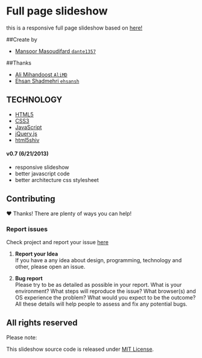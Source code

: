 # Full page slideshow
this is a responsive full page slideshow based on [here!](http://www.lacoste.com/polo/#!/1933)

##Create by
* [Mansoor Masoudifard `dante1357`](https://github.com/dante1357)

##Thanks
* [Ali Mihandoost `AliMD`](https://github.com/AliMD)
* [Ehsan Shadmehri `ehsansh`](https://github.com/ehsansh)

## TECHNOLOGY
* [HTML5](http://ali.md/wiki/html5)
* [CSS3](http://ali.md/css3ref)
* [JavaScript](http://ali.md/wiki/javascript)
* [jQuery.js](http://ali.md/jquery.js)
* [html5shiv](http://ali.md/html5shiv)

#### v0.7 (6/21/2013)
* responsive slideshow
* better javascript code
* better architecture css stylesheet

## Contributing
♥ Thanks! There are plenty of ways you can help!  

### Report issues
Check project and report your issue [here](https://github.com/dante1357/W3-final-slider-project/issues)    

1. **Report your Idea**  
  If you have a any idea about design, programming, technology and other, please open an issue.
  
1. **Bug report**  
  Please try to be as detailed as possible in your report. What is your
environment? What steps will reproduce the issue? What browser(s) and OS
experience the problem? What would you expect to be the outcome? All these
details will help people to assess and fix any potential bugs.

## All rights reserved ###
Please note: 
  
This slideshow source code is released under [MIT License](http://opensource.org/licenses/MIT). 
